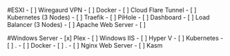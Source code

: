 #ESXI
    - [ ] Wiregaurd VPN
    - [ ] Docker
      - [ ] Cloud Flare Tunnel
    - [ ] Kubernetes (3 Nodes)
      - [ ] Traefik
      - [ ] PiHole
      - [ ] Dashboard
    - [ ] Load Balancer (3 Nodes)
      - [ ] Apache Web Server
    - [ ]  


#Windows Server 
    - [x] Plex
    - [ ] Windows IIS
    - [ ] Hyper V
      - [ ] Kubernetes
        - [ ] .
      - [ ] Docker
        - [ ] .
      - [ ] Nginx Web Server
      - [ ] Kasm